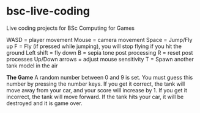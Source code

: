 # bsc-live-coding
Live coding projects for BSc Computing for Games

WASD = player movement
Mouse = camera movement
Space = Jump/Fly up
F = Fly (if pressed while jumping), you will stop flying if you hit the ground
Left shift = fly down
B = sepia tone post processing
R = reset post processes
Up/Down arrows = adjust mouse sensitivity
T = Spawn another tank model in the air

__The Game__
A random number between 0 and 9 is set.
You must guess this number by pressing the number keys.
If you get it correct, the tank will move away from your car, and your score will increase by 1.
If you get it incorrect, the tank will move forward.
If the tank hits your car, it will be destroyed and it is game over.
